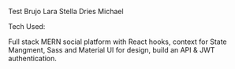 Test
Brujo
Lara
Stella
Dries
Michael

Tech Used:

Full stack MERN social platform with React hooks, context for State Mangment, Sass and Material UI for design, build an API & JWT authentication.
